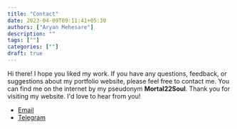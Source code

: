 ```yaml
---
title: "Contact"
date: 2023-04-09T09:11:41+05:30
authors: ["Aryan Mehesare"]
description: ""
tags: [""]
categories: [""]
draft: true
---
```


Hi there! I hope you liked my work. If you have any questions, feedback, or suggestions about my portfolio website, please feel free to contact me. You can find me on the internet by my pseudonym **Mortal22Soul**.
Thank you for visiting my website. I'd love to hear from you!

- [Email](mailto:aryan22mehesare@proton.me)
- [Telegram](https://t.me/mortal22soul)
